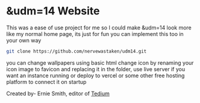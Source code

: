 # &udm=14 Website

This was a ease of use project for me so I could make &udm=14 look more like my normal home page, its just for fun you can implement this too in your own way 

```bash
git clone https://github.com/nervewastaken/udm14.git
```
you can change wallpapers using basic html 
change icon by renaming your icon image to favicon and replacing it in the folder, 
use live server if you want an instance running 
or deploy to vercel or some other free hosting platform to connect it on startup


Created by-  Ernie Smith, editor of [Tedium](https://tedium.co)
